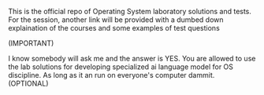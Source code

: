 This is the official repo of Operating System laboratory solutions and tests. For the session, another link will be provided with a dumbed down explaination of the courses and some examples of test questions

(IMPORTANT)

I know somebody will ask me and the answer is YES. You are allowed to use the lab solutions for developing specialized ai language model for OS discipline. As long as it an run on everyone's computer dammit. (OPTIONAL)
